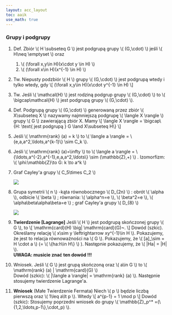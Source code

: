 ```yaml
---
layout: acc_layout
toc: aaik
use_math: true
---
```


### Grupy i podgrupy

1.  Def. Zbiór \\( H \\subseteq G \\) jest podgrupą grupy \\( 
    (G,\\cdot) \\) jeśli \\( H\\neq \\emptyset \\) oraz
    1.   \\( (\\forall x,y\\in H)(x\\cdot y \\in H) \\) 
    2.   \\( (\\forall x\\in H)(x^{-1} \\in H) \\) 
2.  Tw. Niepusty podzbiór \\( H \\) grupy \\( (G,\\cdot) \\) 
    jest podgrupą wtedy i tylko wtedy, gdy \\[ (\\forall x,y\\in
    H)(x\\cdot y^{-1} \\in H) \\] 
3.  Tw. Jeśli \\( \\mathcal{H} \\) jest rodziną podgrup grupy \\( 
    (G,\\cdot) \\) to \\( \\bigcap\\mathcal{H} \\) jest podgrupą
    grupy \\( (G,\\cdot) \\).
4.  Def. Podgrupą grupy \\( (G,\\cdot) \\) generowaną przez zbiór
    \\( X\\subseteq X \\) nazywamy najmniejszą podgrupę \\( 
    \\langle X \\rangle \\) grupy \\( G \\) zawierającą zbiór X. Mamy \\[ 
    \\langle X \\rangle = \\bigcap\\{H: \\text{ jest podgrupą } G \\land X\\subseteq
    H\\} \\] 
5.  Jeśli \\( \\mathrm{rank} (a) = k \\) to \\( \\langle a \\rangle =
    \\{e,a,a^2,\\ldots,a^{k-1}\\} \\sim C\_k \\).
6.  Jeśli \\( \\mathrm{rank} (a)=\\infty \\) to \\( \\langle a \\rangle =
    \\{\\ldots,a^{-2},a^{-1},e,a,a^2,\\ldots\\} \\sim (\\mathbb{Z},+) \\) . Izomorfizm: \\( \\phi:\\mathbb{Z}\\to G: k \\to a^k \\) 
7.  Graf Cayley\'a grupy \\( C\_5\\times C\_2 \\)
    
    ![](https://cs.pwr.edu.pl/cichon/2016_17_b/Algebra/C5C2.png)
    
8.  Grupa symetrii \\( n \\) -kąta równobocznego \\( D\_{2n} \\) 
    : obrót \\( \\alpha \\), odbicie \\( \\beta \\) ; równania:
    \\( \\alpha^n=e \\), \\( \\beta^2=e \\), \\( 
    \\alpha\\beta\\alpha\\beta=e \\) ; graf Cayley\'a grupy \\( 
    D\_{8} \\) 
    
    ![](https://cs.pwr.edu.pl/cichon/2016_17_b/Algebra/D8.png)
    
9.  **Twierdzenie \[Lagrange\]** Jeśli \\( H \\) jest podgrupą
    skończonej grupy \\( G \\), to \\[ \\mathrm{card}(H) \\big\|
    \\mathrm{card}(G)\~.  \\] Dowód (szkic). Określamy relację \\( 
    x\\sim y \\leftrightarrow xy^{-1}\\in H \\). Pokazujemy, że jest to relacja
    równoważności na \\( G \\). Pokazujemy, że \\( \[a\]\_\\sim =
    H \\cdot a \\) (= \\( \\{ha:h\\in H\\} \\) ). Następnie
    pokazujemy, że \\( \|Ha\| = \|H\| \\).\
    **UWAGA: musicie znać ten dowód !!!**
10. Wniosek. Jeśli \\( G \\) jest grupą skończoną oraz \\( a\\in G
    \\) to \\( \\mathrm{rank} (a) \| \\mathrm{card}(G) \\) \
    Dowód (szkic): \\( \|\\langle a \\rangle\| = \\mathrm{rank} (a) \\). Następnie
    stosujemy twierdzenie Lagrange\'a.
11. **Wniosek** (Małe Twierdzenie Fermata) Niech \\( p \\) będzie
    liczbą pierwszą oraz \\( 1\\leq a\\lt p \\). Wtedy \\[ 
    a^{p-1} = 1 \\mod p \\] Dowód (szkic): Stosujemy poprzedni
    wniosek do grupy \\( \\mathbb{Z}\_p^\*
    =(\\{1,2,\\ldots,p-1\\},\\cdot\_p) \\).

